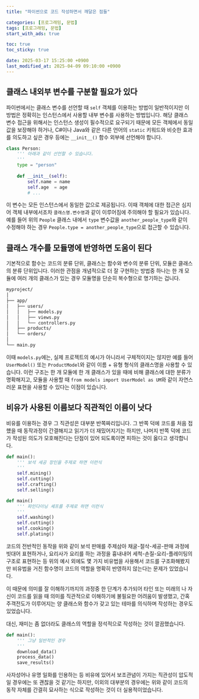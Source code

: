 ```yaml
---
title: "파이썬으로 코드 작성하면서 깨달은 점들"

categories: [프로그래밍, 문법]
tags: [프로그래밍, 문법]
start_with_ads: true

toc: true
toc_sticky: true

date: 2025-03-17 15:25:00 +0900
last_modified_at: 2025-04-09 09:10:00 +0900
---
```


## **클래스 내외부 변수를 구분할 필요가 있다**

파이썬에서는 클래스 변수를 선언할 때 `self` 객체를 이용하는 방법이 일반적이지만 이 방법은 정확히는 인스턴스에서 사용할 내부 변수를 사용하는 방법입니다. 해당 클래스 변수 접근을 위해서는 인스턴스 생성이 필수적으로 요구되기 때문에 모든 객체에서 동일값을 보장해야 하거나, C#이나 Java와 같은 다른 언어의 `static` 키워드와 비슷한 효과를 의도하고 싶은 경우 등에는 `__init__()` 함수 외부에 선언해야 합니다.

```python
class Person:
    ''' 아래과 같이 선언할 수 있습니다.
    '''
    type = "person"
    
    def __init__(self):
        self.name = name
        self.age  = age
        # ...
```

이 변수는 모든 인스턴스에서 동일한 값으로 제공됩니다. 이때 객체에 대한 접근은 심지어 객체 내부에서조차 `클래스명.변수명`과 같이 이루어짐에 주의해야 할 필요가 있습니다. 예를 들어 위의 `People` 클래스 내에서 `type` 변수값을 `another_people_type`와 같이 수정해야 하는 경우 `People.type = another_people_type`으로 접근할 수 있습니다.

## **클래스 개수를 모듈명에 반영하면 도움이 된다**

기본적으로 함수는 코드의 분류 단위, 클래스는 함수와 변수의 분류 단위, 모듈은 클래스의 분류 단위입니다. 이러한 관점을 개념적으로 더 잘 구현하는 방법중 하나는 한 개 모듈에 여러 개의 클래스가 있는 경우 모듈명을 단순히 복수형으로 명기하는 겁니다.

```bash
myproject/
│
├── app/
│   ├── users/
│   │   ├── models.py
│   │   ├── views.py
│   │   └── controllers.py
│   ├── products/
│   └── orders/
│
└── main.py
```

이때 `models.py`에는, 실제 프로젝트의 예시가 아니라서 구체적이지는 않지만 예를 들어 `UserModel()` 또는 `ProductModel`와 같이 이름 + 유형 형식의 클래스명을 사용할 수 있습니다. 이런 구조는 한 개 모듈에 한 개 클래스가 있을 때에 비해 클래스에 대한 분류가 명확해지고, 모듈을 사용할 때 `from models import UserModel as UM`와 같이 자연스러운 표현을 사용할 수 있다는 이점이 있습니다.

## **비유가 사용된 이름보다 직관적인 이름이 낫다**

비유를 이용하는 경우 그 직관성은 대부분 반쪽짜리입니다. 그 반쪽 덕에 코드를 처음 접헀을 때 동작과정이 간결해지고 읽기가 더 재밌어지기는 하지만, 나머지 반쪽 덕에 코드가 작성된 의도가 모호해진다는 단점이 있어 되도록이면 피하는 것이 옳다고 생각합니다.

```python
def main():
    ''' 보석 세공 장인을 주제로 하면 이런식
    '''
    self.mining()  
    self.cutting() 
    self.crafting()
    self.selling()

def main()
    ''' 파인다이닝 셰프를 주제로 하면 이런식
    '''
    self.washing()
    self.cutting()
    self.cooking()
    self.plating()
```

코드의 전반적인 동작을 위와 같이 보석 판매를 주제삼아 채굴-절삭-세공-판매 과정에 빗대어 표현하거나, 요리사가 요리를 하는 과정을 흉내내어 세척-손질-요리-플레이팅의 구조로 표현하는 등 위의 예시 외에도 몇 가지 비유법을 사용해서 코드를 구조화해봤지만 비유법을 거친 함수명이 코드의 역할을 명확히 반영하지 않는다는 문제가 있었습니다.

이 때문에 의미를 잘 이해하기까지의 과정중 한 단계가 추가되어 타인 또는 미래의 나 자신이 코드를 읽을 때 의미를 직관적으로 이해하기에 불필요한 어려움이 발생했고, 간혹 주객전도가 이루어지는 양 클래스와 함수가 갖고 있는 테마를 의식하며 작성하는 경우도 있었습니다.

대신, 재미는 좀 없더라도 클래스의 역할을 정석적으로 작성하는 것이 깔끔했습니다.

```python
def main():
    ''' 그냥 일반적인 경우
    '''
    download_data()
    process_data()
    save_results()
```

사자성어나 유명 일화를 인용하는 등 비유에 있어서 보조관념이 가지는 직관성이 압도적일 경우에는 또 괜찮을 것 같기는 하지만, 이외의 대부분의 경우에는 위와 같이 코드의 동작 자체를 간결히 묘사하는 식으로 작성하는 것이 더 실용적이었습니다.